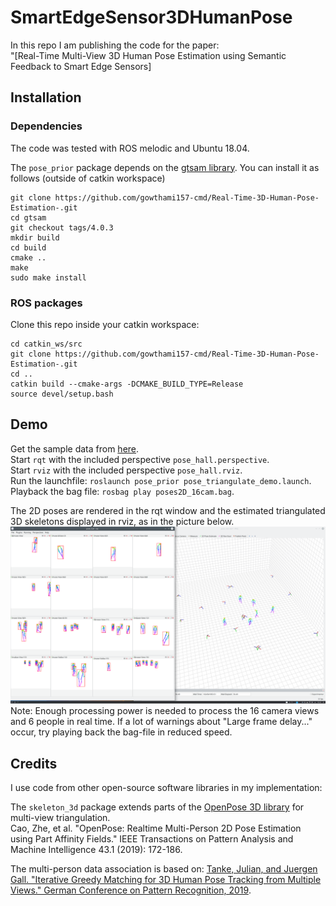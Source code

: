 # SmartEdgeSensor3DHumanPose
In this repo I am publishing the code for the paper:<br>
"[Real-Time Multi-View 3D Human Pose Estimation using Semantic Feedback to Smart Edge Sensors]


## Installation
### Dependencies
The code was tested with ROS melodic and Ubuntu 18.04.

The `pose_prior` package depends on the [gtsam library](https://github.com/gowthami157-cmd/Real-Time-3D-Human-Pose-Estimation-.git).
You can install it as follows (outside of catkin workspace)
```
git clone https://github.com/gowthami157-cmd/Real-Time-3D-Human-Pose-Estimation-.git
cd gtsam
git checkout tags/4.0.3
mkdir build
cd build
cmake ..
make
sudo make install
```

### ROS packages
Clone this repo inside your catkin workspace:
```
cd catkin_ws/src
git clone https://github.com/gowthami157-cmd/Real-Time-3D-Human-Pose-Estimation-.git
cd ..
catkin build --cmake-args -DCMAKE_BUILD_TYPE=Release
source devel/setup.bash
```

## Demo
Get the sample data from [here](https://uni-bonn.sciebo.de/s/A00aklgwgyWBRS5).\
Start `rqt` with the included perspective `pose_hall.perspective`.\
Start `rviz` with the included perspective `pose_hall.rviz`.\
Run the launchfile: `roslaunch pose_prior pose_triangulate_demo.launch`.\
Playback the bag file: `rosbag play poses2D_16cam.bag`.

The 2D poses are rendered in the rqt window and the estimated triangulated 3D skeletons displayed in rviz, as in the picture below.
![demo rqt rviz views](rqtrvizview.png)
Note: Enough processing power is needed to process the 16 camera views and 6 people in real time. If a lot of warnings about "Large frame delay..." occur, try playing back the bag-file in reduced speed.


## Credits
I  use code from other open-source software libraries in my implementation:

The `skeleton_3d` package extends parts of the [OpenPose 3D library](https://github.com/CMU-Perceptual-Computing-Lab/openpose/blob/master/doc/advanced/3d_reconstruction_module.md) for multi-view triangulation.\
Cao, Zhe, et al. "OpenPose: Realtime Multi-Person 2D Pose Estimation using Part Affinity Fields." IEEE Transactions on Pattern Analysis and Machine Intelligence 43.1 (2019): 172-186.

The multi-person data association is based on: [Tanke, Julian, and Juergen Gall. "Iterative Greedy Matching for 3D Human Pose Tracking from Multiple Views." German Conference on Pattern Recognition, 2019](https://github.com/jutanke/mv3dpose).

